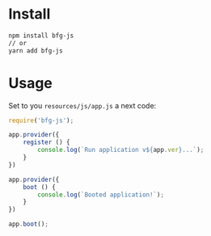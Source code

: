 # Install

```bash
npm install bfg-js
// or
yarn add bfg-js
``` 

# Usage
Set to you `resources/js/app.js` a next code:
```js
require('bfg-js');

app.provider({
    register () {
        console.log(`Run application v${app.ver}...`);
    }
})

app.provider({
    boot () {
        console.log(`Booted application!`);
    }
})

app.boot();
```